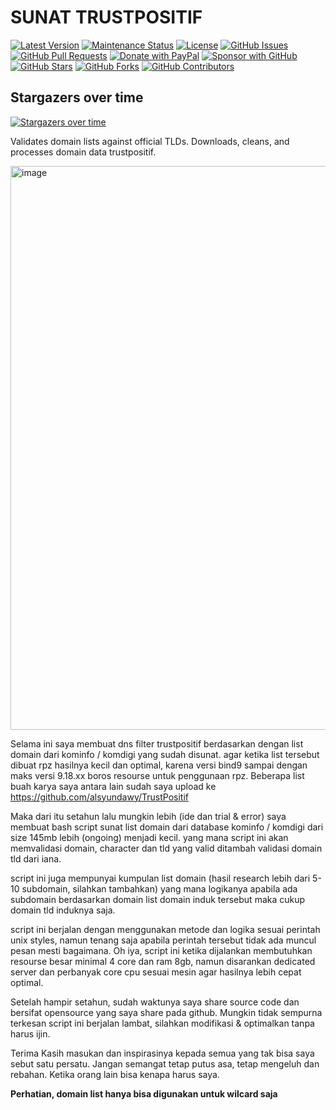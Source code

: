 # SUNAT TRUSTPOSITIF


[![Latest Version](https://img.shields.io/github/v/release/alsyundawy/sunat-trustpositif)](https://github.com/alsyundawy/sunat-trustpositif/releases)
[![Maintenance Status](https://img.shields.io/maintenance/yes/9999)](https://github.com/alsyundawy/sunat-trustpositif/)
[![License](https://img.shields.io/github/license/alsyundawy/sunat-trustpositif)](https://github.com/alsyundawy/sunat-trustpositif/blob/master/LICENSE)
[![GitHub Issues](https://img.shields.io/github/issues/alsyundawy/sunat-trustpositif)](https://github.com/alsyundawy/sunat-trustpositif/issues)
[![GitHub Pull Requests](https://img.shields.io/github/issues-pr/alsyundawy/sunat-trustpositif)](https://github.com/alsyundawy/sunat-trustpositif/pulls)
[![Donate with PayPal](https://img.shields.io/badge/PayPal-donate-orange)](https://www.paypal.me/alsyundawy)
[![Sponsor with GitHub](https://img.shields.io/badge/GitHub-sponsor-orange)](https://github.com/sponsors/alsyundawy)
[![GitHub Stars](https://img.shields.io/github/stars/alsyundawy/sunat-trustpositif?style=social)](https://github.com/alsyundawy/sunat-trustpositif/stargazers)
[![GitHub Forks](https://img.shields.io/github/forks/alsyundawy/sunat-trustpositif?style=social)](https://github.com/alsyundawy/sunat-trustpositif/network/members)
[![GitHub Contributors](https://img.shields.io/github/contributors/alsyundawy/sunat-trustpositif?style=social)](https://github.com/alsyundawy/sunat-trustpositif/graphs/contributors)

## Stargazers over time
[![Stargazers over time](https://starchart.cc/alsyundawy/sunat-trustpositif.svg?variant=adaptive)](https://starchart.cc/alsyundawy/sunat-trustpositif)

Validates domain lists against official TLDs.  Downloads, cleans, and processes domain data trustpositif. 

<img width="1250" height="902" alt="image" src="https://github.com/user-attachments/assets/e7c1f8f0-813c-4f51-a74e-493f0c111b82" />




Selama ini saya membuat dns filter trustpositif berdasarkan dengan list domain dari kominfo / komdigi yang sudah disunat. agar ketika list tersebut dibuat rpz hasilnya kecil dan optimal, karena versi bind9 sampai dengan maks versi 9.18.xx boros resourse untuk penggunaan rpz.  Beberapa list buah karya saya antara lain sudah saya upload ke https://github.com/alsyundawy/TrustPositif

Maka dari itu setahun lalu mungkin lebih (ide dan trial & error) saya membuat bash script sunat list domain dari database kominfo / komdigi dari size 145mb lebih (ongoing) menjadi kecil. yang mana script ini akan memvalidasi domain, character dan tld yang valid ditambah validasi domain tld dari iana. 

script ini juga mempunyai kumpulan list domain (hasil research lebih dari 5-10 subdomain, silahkan tambahkan) yang mana logikanya apabila ada subdomain berdasarkan domain list domain induk tersebut maka cukup domain tld induknya saja.

script ini berjalan dengan menggunakan metode dan logika sesuai perintah unix styles, namun tenang saja apabila perintah tersebut tidak ada muncul pesan mesti bagaimana. Oh iya, script ini ketika dijalankan membutuhkan resourse besar minimal 4 core dan ram 8gb, namun disarankan dedicated server dan perbanyak core cpu sesuai mesin agar hasilnya lebih cepat optimal.

Setelah hampir setahun, sudah waktunya saya share source code dan bersifat opensource yang saya share pada github. Mungkin tidak sempurna terkesan script ini berjalan lambat, silahkan modifikasi & optimalkan tanpa harus ijin. 

Terima Kasih masukan dan inspirasinya kepada semua yang tak bisa saya sebut satu persatu. 
Jangan semangat tetap putus asa, tetap mengeluh dan rebahan. Ketika orang lain bisa kenapa harus saya.


**Perhatian, domain list hanya bisa digunakan untuk wilcard saja**



